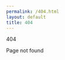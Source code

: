 ```yaml
---
permalink: /404.html
layout: default
title: 404
---
```


<section class="section has-text-centered">
  <p class="title is-1">404</p>
  <p class="subtitle is-2">Page not found</p>
</section>
